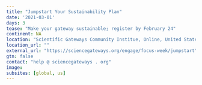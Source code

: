 ```yaml
---
title: "Jumpstart Your Sustainability Plan"
date: '2021-03-01'
days: 3
tease: "Make your gateway sustainable; register by February 24"
continent: NA
location: "Scientific Gateways Community Institue, Online, United States"
location_url: ""
external_url: "https://sciencegateways.org/engage/focus-week/jumpstart"
gtn: false
contact: "help @ sciencegateways . org"
image: 
subsites: [global, us]
---
```

